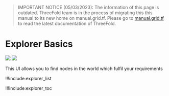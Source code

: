 > IMPORTANT NOTICE (05/03/2023): 
The information of this page is outdated. ThreeFold team is in the process of migrating this this manual to its new home on manual.grid.tf. Please go to [manual.grid.tf](https://manual.grid.tf/) to read the latest documentation of ThreeFold.

# Explorer Basics

![ ](img/explorer_basics_.png)
![ ](img/explorer_basics_2.png)

This UI allows you to find nodes in the world which fulfil your requirements

!!!include:explorer_list

!!!include:explorer_toc
